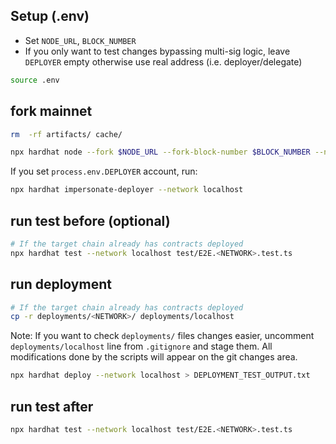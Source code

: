 ## Setup (.env)

- Set `NODE_URL`, `BLOCK_NUMBER`
- If you only want to test changes bypassing multi-sig logic, leave `DEPLOYER` empty otherwise use real address (i.e. deployer/delegate)

```sh
source .env
```

## fork mainnet

```sh
rm  -rf artifacts/ cache/

npx hardhat node --fork $NODE_URL --fork-block-number $BLOCK_NUMBER --no-deploy
```

If you set `process.env.DEPLOYER` account, run:

```sh
npx hardhat impersonate-deployer --network localhost
```

## run test before (optional)

```sh
# If the target chain already has contracts deployed
npx hardhat test --network localhost test/E2E.<NETWORK>.test.ts
```

## run deployment

```sh
# If the target chain already has contracts deployed
cp -r deployments/<NETWORK>/ deployments/localhost
```

Note: If you want to check `deployments/` files changes easier, uncomment `deployments/localhost` line from `.gitignore` and stage them.
All modifications done by the scripts will appear on the git changes area.

```sh
npx hardhat deploy --network localhost > DEPLOYMENT_TEST_OUTPUT.txt
```

## run test after

```sh
npx hardhat test --network localhost test/E2E.<NETWORK>.test.ts
```
